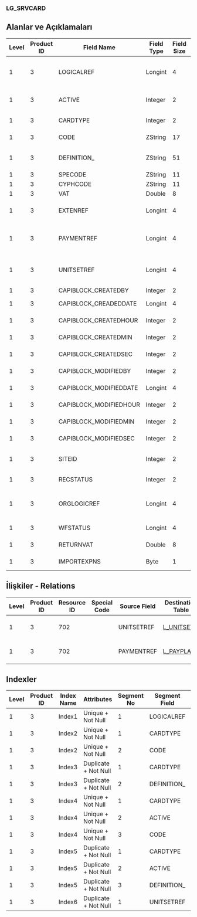 ### LG_SRVCARD

## Alanlar ve Açıklamaları

**Level**|**Product ID**|**Field Name**|**Field Type**|**Field Size**|**Field Offset**|**Türkçe Açıklama**|**Expression**
-----|-----|-----|-----|-----|-----|-----|-----
1|3|LOGICALREF|Longint|4|0|Hizmet Kartı Log. Ref.|Service Card Logical Reference
1|3|ACTIVE|Integer|2|4|Hizmet Kartı Durumu|Service Card Status
1|3|CARDTYPE|Integer|2|6|Hizmet Kartı Türü|Service Card Type
1|3|CODE|ZString|17|8|Hizmet Kartı Kodu|Service Card Code
1|3|DEFINITION_|ZString|51|25|Hizmet Kartı Açıklaması|Service Card Definition
1|3|SPECODE|ZString|11|76|Özel Kod|Aux. Code
1|3|CYPHCODE|ZString|11|87|Yetki Kodu|Auth. Code
1|3|VAT|Double|8|98|KDV|Vat
1|3|EXTENREF|Longint|4|106|Dosya Uzantısı Referansı|Extension File Reference
1|3|PAYMENTREF|Longint|4|110|Ödeme Planı Referansı PAYPLANS|Payment Plan Reference
1|3|UNITSETREF|Longint|4|114|Birim Seti Kayıt Referansı UNITSETF|Unit Set Record Reference
1|3|CAPIBLOCK_CREATEDBY|Integer|2|118|Oluşturan|Created By
1|3|CAPIBLOCK_CREADEDDATE|Longint|4|120|Oluşturulma Tarihi|Created Date
1|3|CAPIBLOCK_CREATEDHOUR|Integer|2|124|Oluşturulma Saati|Created Hour
1|3|CAPIBLOCK_CREATEDMIN|Integer|2|126|Oluşturulma Dakikası|Created Minute
1|3|CAPIBLOCK_CREATEDSEC|Integer|2|128|Oluşturulma Saniyesi|Created Second
1|3|CAPIBLOCK_MODIFIEDBY|Integer|2|130|Değiştiren|Modified By
1|3|CAPIBLOCK_MODIFIEDDATE|Longint|4|132|Değiştirilme Tarihi|Modified Date
1|3|CAPIBLOCK_MODIFIEDHOUR|Integer|2|136|Değiştirilme Saati|Modified Hour
1|3|CAPIBLOCK_MODIFIEDMIN|Integer|2|138|Değiştirilme Dakikası|Modified Minute
1|3|CAPIBLOCK_MODIFIEDSEC|Integer|2|140|Değiştirilme Saniyesi|Modified Second
1|3|SITEID|Integer|2|142|Veri Merkezi|Data Processing Site
1|3|RECSTATUS|Integer|2|144|Kayıt Durumu|Record Status
1|3|ORGLOGICREF|Longint|4|146|Orijinal Kayıt Log. Ref.|Original Record Logical Reference
1|3|WFSTATUS|Longint|4|150|Kullanımda Değil|Not In Use
1|3|RETURNVAT|Double|8|154|Satışlar KDV Oranı|Sales VAT Rate
1|3|IMPORTEXPNS|Byte|1|162|İthalat Giderleri|Imports expenses

## İlişkiler - Relations

**Level**|**Product ID**|**Resource ID**|**Special Code**|**Source Field**|**Destination Table**|**Destination Field**|**Relation Type**|**Extra Condition**
-----|-----|-----|-----|-----|-----|-----|-----|-----
1|3|702||UNITSETREF|[L_UNITSETF](../LG_UNITSETF "L_UNITSETF")|LOGICALREF|one-to-many|
1|3|702||PAYMENTREF|[L_PAYPLANS](../LG_PAYPLANS "L_PAYPLANS")|LOGICALREF|one-to-many|

## Indexler

**Level**|**Product ID**|**Index Name**|**Attributes**|**Segment No**|**Segment Field**|**Sense**
-----|-----|-----|-----|-----|-----|-----
1|3|Index1|Unique + Not Null|1|LOGICALREF|Ascending
1|3|Index2|Unique + Not Null|1|CARDTYPE|Ascending
1|3|Index2|Unique + Not Null|2|CODE|Ascending
1|3|Index3|Duplicate + Not Null|1|CARDTYPE|Ascending
1|3|Index3|Duplicate + Not Null|2|DEFINITION_|Ascending
1|3|Index4|Unique + Not Null|1|CARDTYPE|Ascending
1|3|Index4|Unique + Not Null|2|ACTIVE|Ascending
1|3|Index4|Unique + Not Null|3|CODE|Ascending
1|3|Index5|Duplicate + Not Null|1|CARDTYPE|Ascending
1|3|Index5|Duplicate + Not Null|2|ACTIVE|Ascending
1|3|Index5|Duplicate + Not Null|3|DEFINITION_|Ascending
1|3|Index6|Duplicate + Not Null|1|UNITSETREF|Ascending
